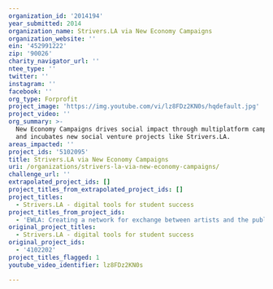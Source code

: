 ```yaml
---
organization_id: '2014194'
year_submitted: 2014
organization_name: Strivers.LA via New Economy Campaigns
organization_website: ''
ein: '452991222'
zip: '90026'
charity_navigator_url: ''
ntee_type: ''
twitter: ''
instagram: ''
facebook: ''
org_type: Forprofit
project_image: 'https://img.youtube.com/vi/lz8FDz2KN0s/hqdefault.jpg'
project_video: ''
org_summary: >-
  New Economy Campaigns drives social impact through multiplatform campaigns,
  and incubates new social venture projects like Strivers.LA.
areas_impacted: ''
project_ids: '5102095'
title: Strivers.LA via New Economy Campaigns
uri: /organizations/strivers-la-via-new-economy-campaigns/
challenge_url: ''
extrapolated_project_ids: []
project_titles_from_extrapolated_project_ids: []
project_titles:
  - Strivers.LA - digital tools for student success
project_titles_from_project_ids:
  - 'EWLA: Creating a network for exchange between artists and the public'
original_project_titles:
  - Strivers.LA - digital tools for student success
original_project_ids:
  - '4102202'
project_titles_flagged: 1
youtube_video_identifier: lz8FDz2KN0s

---
```

